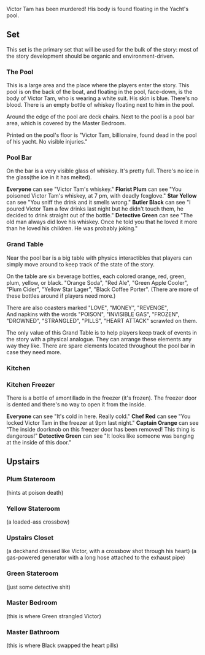 Victor Tam has been murdered! His body is found floating in the Yacht's pool.
## Set
This set is the primary set that will be used for the bulk of the story: most of the story development should be organic and environment-driven. 
### The Pool
This is a large area and the place where the players enter the story. This pool is on the back of the boat, and floating in the pool, face-down, is the body of Victor Tam, who is wearing a white suit. His skin is blue. There's no blood. There is an empty bottle of whiskey floating next to him in the pool.

Around the edge of the pool are deck chairs. Next to the pool is a pool bar area, which is covered by the Master Bedroom.

Printed on the pool's floor is "Victor Tam, billionaire, found dead in the pool of his yacht. No visible injuries."
### Pool Bar
On the bar is a very visible glass of whiskey. It's pretty full. There's no ice in the glass(the ice in it has melted).

**Everyone** can see "Victor Tam's whiskey."
**Florist Plum** can see "You poisoned Victor Tam's whiskey, at 7 pm, with deadly foxglove."
**Star Yellow** can see "You sniff the drink and it smells wrong."
**Butler Black** can see "I poured Victor Tam a few drinks last night but he didn't touch them, he decided to drink straight out of the bottle."
**Detective Green** can see "The old man always did love his whiskey. Once he told you that he loved it more than he loved his children. He was probably joking."
### Grand Table
Near the pool bar is a big table with physics interactibles that players can simply move around to keep track of the state of the story. 

On the table are six beverage bottles, each colored orange, red, green, plum, yellow, or black. "Orange Soda", "Red Ale", "Green Apple Cooler", "Plum Cider", "Yellow Star Lager", "Black Coffee Porter". (There are more of these bottles around if players need more.)

There are also coasters marked "LOVE",  "MONEY", "REVENGE",  
And napkins with the words "POISON", "INVISIBLE GAS", "FROZEN", "DROWNED", "STRANGLED", "PILLS", "HEART ATTACK" scrawled on them. 

The only value of this Grand Table is to help players keep track of events in the story with a physical analogue. They can arrange these elements any way they like. There are spare elements located throughout the pool bar in case they need more. 
### Kitchen

### Kitchen Freezer
There is a bottle of amontillado in the freezer (it's frozen). The freezer door is dented and there's no way to open it from the inside.

**Everyone** can see "It's cold in here. Really cold."
**Chef Red** can see "You locked Victor Tam in the freezer at 9pm last night."
**Captain Orange** can see "The inside doorknob on this freezer door has been removed! This thing is dangerous!"
**Detective Green** can see "It looks like someone was banging at the inside of this door."
## Upstairs

### Plum Stateroom
(hints at poison death)
### Yellow  Stateroom
(a loaded-ass crossbow)
### Upstairs Closet
(a deckhand dressed like Victor, with a crossbow shot through his heart)
(a gas-powered generator with a long hose attached to the exhaust pipe)
### Green Stateroom
(just some detective shit)
### Master Bedroom
(this is where Green strangled Victor)
### Master Bathroom
(this is where Black swapped the heart pills)
